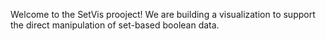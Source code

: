 Welcome to the SetVis prooject! We are building a visualization to support the
direct manipulation of set-based boolean data.